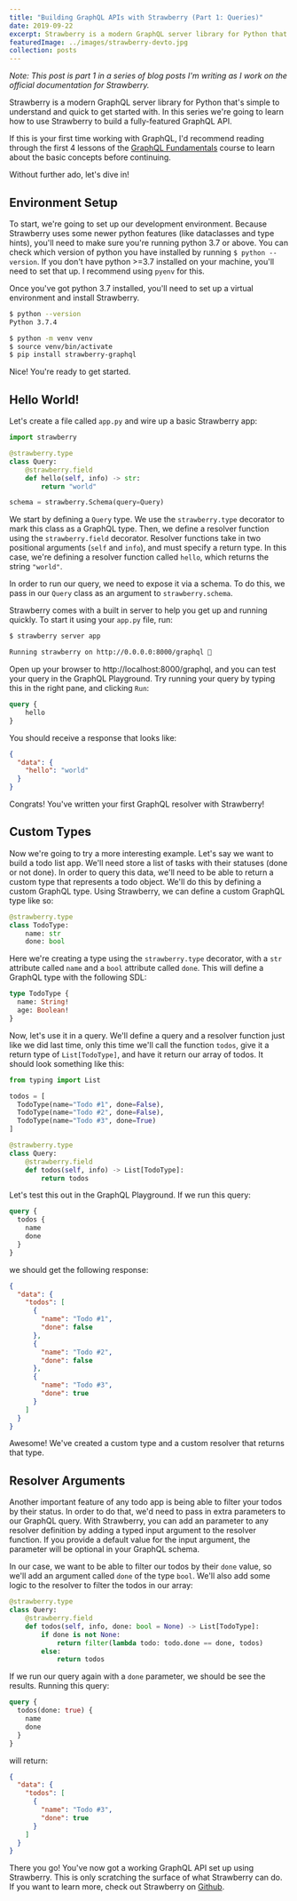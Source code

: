 ```yaml
---
title: "Building GraphQL APIs with Strawberry (Part 1: Queries)"
date: 2019-09-22
excerpt: Strawberry is a modern GraphQL server library for Python that's simple to understand and quick to ...
featuredImage: ../images/strawberry-devto.jpg
collection: posts
---
```


*Note: This post is part 1 in a series of blog posts I'm writing as I work on the official documentation for Strawberry.*

Strawberry is a modern GraphQL server library for Python that's simple to understand and quick to get started with. In this series we're going to learn how to use Strawberry to build a fully-featured GraphQL API.


If this is your first time working with GraphQL, I'd recommend reading through the first 4 lessons of the [GraphQL Fundamentals](https://www.howtographql.com/basics/0-introduction/) course to learn about the basic concepts before continuing.

Without further ado, let's dive in!

## Environment Setup
To start, we're going to set up our development environment. Because Strawberry uses some newer python features (like dataclasses and type hints), you'll need to make sure you're running python 3.7 or above. You can check which version of python you have installed by running `$ python --version`. If you don't have python >=3.7 installed on your machine, you'll need to set that up. I recommend using `pyenv` for this.

Once you've got python 3.7 installed, you'll need to set up a virtual environment and install Strawberry.

```bash
$ python --version
Python 3.7.4

$ python -m venv venv
$ source venv/bin/activate
$ pip install strawberry-graphql
```

Nice! You're ready to get started.

## Hello World!
Let's create a file called `app.py` and wire up a basic Strawberry app:

```python
import strawberry

@strawberry.type
class Query:
    @strawberry.field
    def hello(self, info) -> str:
        return "world"

schema = strawberry.Schema(query=Query)
```

We start by defining a `Query` type. We use the `strawberry.type` decorator to mark this class as a GraphQL type. Then, we define a resolver function using the `strawberry.field` decorator. Resolver functions take in two positional arguments (`self` and `info`), and must specify a return type. In this case, we're defining a resolver function called `hello`, which returns the string `"world"`.

In order to run our query, we need to expose it via a schema. To do this, we pass in our `Query` class as an argument to `strawberry.schema`.

Strawberry comes with a built in server to help you get up and running quickly. To start it using your `app.py` file, run:

```bash
$ strawberry server app

Running strawberry on http://0.0.0.0:8000/graphql 🍓
```

Open up your browser to http://localhost:8000/graphql, and you can test your query in the GraphQL Playground. Try running your query by typing this in the right pane, and clicking `Run`:

```graphql
query {
    hello
}
```

You should receive a response that looks like:

```json
{
  "data": {
    "hello": "world"
  }
}
```

Congrats! You've written your first GraphQL resolver with Strawberry!

## Custom Types

Now we're going to try a more interesting example. Let's say we want to build a todo list app. We'll need store a list of tasks with their statuses (done or not done). In order to query this data, we'll need to be able to return a custom type that represents a todo object. We'll do this by defining a custom GraphQL type. Using Strawberry, we can define a custom GraphQL type like so:

```python
@strawberry.type
class TodoType:
    name: str
    done: bool
```

Here we're creating a type using the `strawberry.type` decorator, with a `str` attribute called `name` and a `bool` attribute called `done`. This will define a GraphQL type with the following SDL:

```graphql
type TodoType {
  name: String!
  age: Boolean!
}
```

Now, let's use it in a query. We'll define a query and a resolver function just like we did last time, only this time we'll call the function `todos`, give it a return type of `List[TodoType]`, and have it return our array of todos. It should look something like this:

```python
from typing import List

todos = [
  TodoType(name="Todo #1", done=False),
  TodoType(name="Todo #2", done=False),
  TodoType(name="Todo #3", done=True)
]

@strawberry.type
class Query:
    @strawberry.field
    def todos(self, info) -> List[TodoType]:
        return todos
```

Let's test this out in the GraphQL Playground. If we run this query:

```graphql
query {
  todos {
    name
    done
  }
}
```

we should get the following response:

```json
{
  "data": {
    "todos": [
      {
        "name": "Todo #1",
        "done": false
      },
      {
        "name": "Todo #2",
        "done": false
      },
      {
        "name": "Todo #3",
        "done": true
      }
    ]
  }
}
```

Awesome! We've created a custom type and a custom resolver that returns that type.

## Resolver Arguments

Another important feature of any todo app is being able to filter your todos by their status. In order to do that, we'd need to pass in extra parameters to our GraphQL query. With Strawberry, you can add an parameter to any resolver definition by adding a typed input argument to the resolver function. If you provide a default value for the input argument, the parameter will be optional in your GraphQL schema.

In our case, we want to be able to filter our todos by their `done` value, so we'll add an argument called `done` of the type `bool`. We'll also add some logic to the resolver to filter the todos in our array:

```python
@strawberry.type
class Query:
    @strawberry.field
    def todos(self, info, done: bool = None) -> List[TodoType]:
        if done is not None:
            return filter(lambda todo: todo.done == done, todos)
        else:
            return todos
```

If we run our query again with a `done` parameter, we should be see the results. Running this query:

```graphql
query {
  todos(done: true) {
    name
    done
  }
}
```

will return:

```json
{
  "data": {
    "todos": [
      {
        "name": "Todo #3",
        "done": true
      }
    ]
  }
}
```

There you go! You've now got a working GraphQL API set up using Strawberry. This is only scratching the surface of what Strawberry can do. If you want to learn more, check out Strawberry on [Github](https://github.com/strawberry-graphql/strawberry).